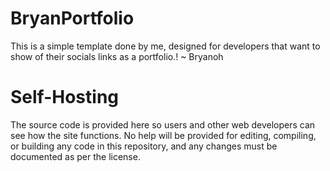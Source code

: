 # BryanPortfolio

This is a simple template done by me, designed for developers that want to show of their socials links as a portfolio.! ~ Bryanoh

# Self-Hosting
The source code is provided here so users and other web developers can see how the site functions. No help will be provided for editing, compiling, or building any code in this repository, and any changes must be documented as per the license.
